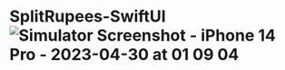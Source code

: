 # SplitRupees-SwiftUI![Simulator Screenshot - iPhone 14 Pro - 2023-04-30 at 01 09 04](https://user-images.githubusercontent.com/71179696/235321916-79a6a680-499c-4e86-b75b-b7f4770f9c60.png)
